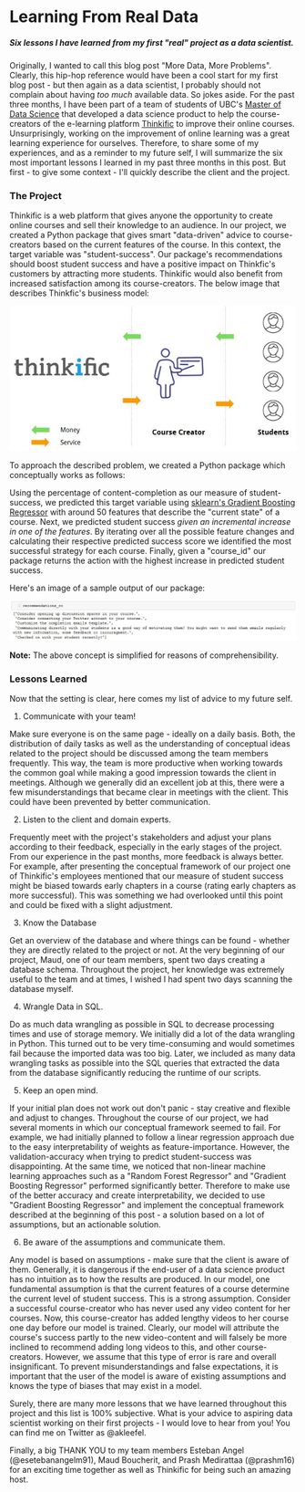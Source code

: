 # Learning From Real Data
##### Six lessons I have learned from my first "real" project as a data scientist.

Originally, I wanted to call this blog post "More Data, More Problems". Clearly, this hip-hop reference would have been a cool start for my first blog post - but then again as a data scientist, I probably should not complain about having *too much* available data. So jokes aside. For the past three months, I have been part of a team of students of UBC's [Master of Data Science](https://ubc-mds.github.io/) that developed a data science product to help the course-creators of the e-learning platform [Thinkific](thinkific.com) to improve their online courses. Unsurprisingly, working on the improvement of online learning was a great learning experience for ourselves. Therefore, to share some of my experiences, and as a reminder to my future self, I will summarize the six most important lessons I learned in my past three months in this post. But first - to give some context - I'll quickly describe the client and the project.

### The Project

Thinkific is a web platform that gives anyone the opportunity to create online courses and sell their knowledge to an audience. In our project, we created a Python package that gives smart "data-driven" advice to course-creators based on the current features of the course. In this context, the target variable was "student-success". Our package's recommendations should boost student success and have a positive impact on Thinkfic's customers by attracting more students. Thinkific would also benefit from increased satisfaction among its course-creators. The below image that describes Thinkfic's business model:

![business model](../img/blog/business_model.JPG)

To approach the described problem, we created a Python package which conceptually works as follows:

Using the percentage of content-completion as our measure of student-success, we predicted this target variable using [sklearn's Gradient Boosting Regressor](http://scikit-learn.org/stable/modules/generated/sklearn.ensemble.GradientBoostingRegressor.html) with around 50 features that describe the "current state" of a course. Next, we predicted student success *given an incremental increase in one of the features*. By iterating over all the possible feature changes and calculating their respective predicted success score we identified the most successful strategy for each course. Finally, given a "course_id" our package returns the action with the highest increase in predicted student success.

Here's an image of a sample output of our package:

![recommendations_co](../img/blog/recommendations_co.JPG)


**Note:** The above concept is simplified for reasons of comprehensibility.

### Lessons Learned

Now that the setting is clear, here comes my list of advice to my future self.


1. Communicate with your team!

Make sure everyone is on the same page - ideally on a daily basis. Both, the distribution of daily tasks as well as the understanding of conceptual ideas related to the project should be discussed among the team members frequently. This way, the team is more productive when working towards the common goal while making a good impression towards the client in meetings. Although we generally did an excellent job at this, there were a few misunderstandings that became clear in meetings with the client. This could have been prevented by better communication.

2. Listen to the client and domain experts.

Frequently meet with the project's stakeholders and adjust your plans according to their feedback, especially in the early stages of the project. From our experience in the past months, more feedback is always better. For example, after presenting the conceptual framework of our project one of Thinkific's employees mentioned that our measure of student success might be biased towards early chapters in a course (rating early chapters as more successful). This was something we had overlooked until this point and could be fixed with a slight adjustment.   

3. Know the Database

Get an overview of the database and where things can be found - whether they are directly related to the project or not. At the very beginning of our project, Maud, one of our team members, spent two days creating a database schema. Throughout the project, her knowledge was extremely useful to the team and at times, I wished I had spent two days scanning the database myself.

4. Wrangle Data in SQL.

Do as much data wrangling as possible in SQL to decrease processing times and use of storage memory. We initially did a lot of the data wrangling in Python. This turned out to be very time-consuming and  would sometimes fail because the imported data was too big. Later, we included as many data wrangling tasks as possible into the SQL queries that extracted the data from the database significantly reducing the runtime of our scripts.

5. Keep an open mind.

If your initial plan does not work out don't panic - stay creative and flexible and adjust to changes. Throughout the course of our project, we had several moments in which our conceptual framework seemed to fail. For example, we had initially planned to follow a linear regression approach due to the easy interpretability of weights as feature-importance. However, the validation-accuracy when trying to predict student-success was disappointing. At the same time, we noticed that non-linear machine learning approaches such as a "Random Forest Regressor" and "Gradient Boosting Regressor" performed significantly better. Therefore to make use of the better accuracy and create interpretability, we decided to use "Gradient Boosting Regressor" and implement the conceptual framework described at the beginning of this post - a solution based on a lot of assumptions, but an actionable solution.


6. Be aware of the assumptions and communicate them.

Any model is based on assumptions - make sure that the client is aware of them. Generally, it is dangerous if the end-user of a data science product has no intuition as to how the results are produced. In our model, one fundamental assumption is that the current features of a course determine the current level of student success. This is a strong assumption. Consider a successful course-creator who has never used any video content for her courses. Now, this course-creator has added lengthy videos to her course one day before our model is trained. Clearly, our model will attribute the course's success partly to the new video-content and will falsely be more inclined to recommend adding long videos to this, and other course-creators. However, we assume that this type of error is rare and overall insignificant. To prevent misunderstandings and false expectations, it is important that the user of the model is aware of existing assumptions and knows the type of biases that may exist in a model.


Surely, there are many more lessons that we have learned throughout this project and this list is 100% subjective. What is your advice to aspiring data scientist working on their first projects - I would love to hear from you! You can find me on Twitter as @akleefel.

Finally, a big THANK YOU to my team members Esteban Angel (@esetebanangelm91), Maud Boucherit, and Prash Medirattaa (@prashm16) for an exciting time together as well as Thinkific for being such an amazing host.
